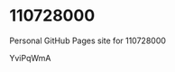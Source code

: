 # 110728000
Personal GitHub Pages site for 110728000























































YviPqWmA
